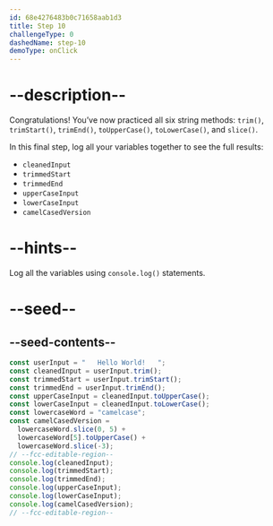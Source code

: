 ```yaml
---
id: 68e4276483b0c71658aab1d3
title: Step 10
challengeType: 0
dashedName: step-10
demoType: onClick
---
```


# --description--

Congratulations! You’ve now practiced all six string methods: `trim()`, `trimStart()`, `trimEnd()`, `toUpperCase()`, `toLowerCase()`, and `slice()`.  

In this final step, log all your variables together to see the full results:

- `cleanedInput`  
- `trimmedStart`  
- `trimmedEnd`  
- `upperCaseInput`  
- `lowerCaseInput`  
- `camelCasedVersion`

# --hints--

Log all the variables using `console.log()` statements.

# --seed--

## --seed-contents--

```js
const userInput = "   Hello World!   ";
const cleanedInput = userInput.trim();
const trimmedStart = userInput.trimStart();
const trimmedEnd = userInput.trimEnd();
const upperCaseInput = cleanedInput.toUpperCase();
const lowerCaseInput = cleanedInput.toLowerCase();
const lowercaseWord = "camelcase";
const camelCasedVersion =
  lowercaseWord.slice(0, 5) +
  lowercaseWord[5].toUpperCase() +
  lowercaseWord.slice(-3);
// --fcc-editable-region--
console.log(cleanedInput);
console.log(trimmedStart);
console.log(trimmedEnd);
console.log(upperCaseInput);
console.log(lowerCaseInput);
console.log(camelCasedVersion);
// --fcc-editable-region--
```
